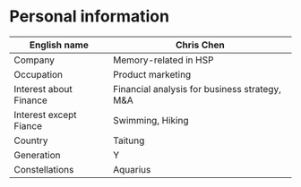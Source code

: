 # Personal information

|English name|Chris Chen|
|----|----|
|Company|Memory-related in HSP|
|Occupation|Product marketing|
|Interest about Finance|Financial analysis for business strategy, M&A|
|Interest except Fiance|Swimming, Hiking|
|Country|Taitung|
|Generation|Y|
|Constellations|Aquarius|
